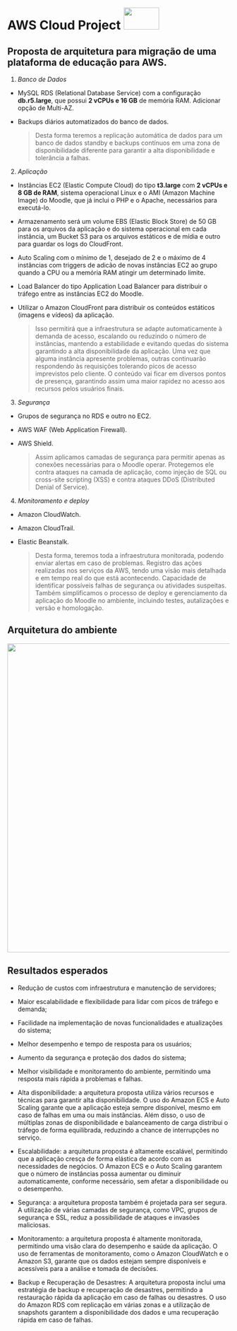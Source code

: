 # AWS Cloud Project <image src="https://user-images.githubusercontent.com/12403699/234434276-e7cdcab8-c594-47a6-8862-7645e5740a2c.png" width="80" height="50">  
  
## Proposta de arquitetura para migração de uma plataforma de educação para AWS.
  
1. *Banco de Dados*
  
- MySQL RDS (Relational Database Service) com a configuração **db.r5.large**, que possui **2 vCPUs e 16 GB** de memória RAM. Adicionar opção de Multi-AZ.
- Backups diários automatizados do banco de dados.
  
  > Desta forma teremos a replicação automática de dados para um banco de dados standby e backups contínuos em uma zona de disponibilidade diferente para garantir a alta disponibilidade e tolerância a falhas.
  
2. *Aplicação*
  
- Instâncias EC2 (Elastic Compute Cloud) do tipo **t3.large** com **2 vCPUs e 8 GB de RAM**, sistema operacional Linux e o AMI (Amazon Machine Image) do Moodle, que já inclui o PHP e o Apache, necessários para executá-lo.
- Armazenamento será um volume EBS (Elastic Block Store) de 50 GB para os arquivos da aplicação e do sistema operacional em cada instância, um Bucket S3 para os arquivos estáticos e de mídia e outro para guardar os logs do CloudFront.
- Auto Scaling com o mínimo de 1, desejado de 2 e o máximo de 4 instâncias com triggers de adicão de novas instâncias EC2 ao grupo quando a CPU ou a memória RAM atingir um determinado limite.
- Load Balancer do tipo Application Load Balancer para distribuir o tráfego entre as instâncias EC2 do Moodle. 
- Utilizar o Amazon CloudFront para distribuir os conteúdos estáticos (imagens e vídeos) da aplicação.
  
  > Isso permitirá que a infraestrutura se adapte automaticamente à demanda de acesso, escalando ou reduzindo o número de instâncias, mantendo a estabilidade e evitando quedas do sistema garantindo a alta disponibilidade da aplicação. Uma vez que alguma instância apresente problemas, outras continuarão respondendo às requisições tolerando picos de acesso imprevistos pelo cliente. O conteúdo vai ficar em diversos pontos de presença, garantindo assim uma maior rapidez no acesso aos recursos pelos usuários finais.
  
3. *Segurança*
  
- Grupos de segurança no RDS e outro no EC2.
- AWS WAF (Web Application Firewall).
- AWS Shield.
  
  >  Assim aplicamos camadas de segurança para permitir apenas as conexões necessárias para o Moodle operar. Protegemos ele contra ataques na camada de aplicação, como injeção de SQL ou cross-site scripting (XSS) e contra ataques DDoS (Distributed Denial of Service).
  
4. *Monitoramento e deploy*
  
- Amazon CloudWatch.
- Amazon CloudTrail.
- Elastic Beanstalk.
  
  > Desta forma, teremos toda a infraestrutura monitorada, podendo enviar alertas em caso de problemas. Registro das ações realizadas nos serviços da AWS, tendo uma visão mais detalhada e em tempo real do que está acontecendo. Capacidade de identificar possíveis falhas de segurança ou atividades suspeitas. Também simplificamos o processo de deploy e gerenciamento da aplicação do Moodle no ambiente, incluindo testes, autalizações e versão e homologação.
  
## Arquitetura do ambiente  
  
<image src="https://github.com/deciocferreira/AWS-Cloud-Project/assets/12403699/79215028-8898-4566-abc9-6d6a6f7de769" width="750" height="700">  
 
## Resultados esperados
  
- Redução de custos com infraestrutura e manutenção de servidores;
  
- Maior escalabilidade e flexibilidade para lidar com picos de tráfego e demanda;
  
- Facilidade na implementação de novas funcionalidades e atualizações do sistema;
  
- Melhor desempenho e tempo de resposta para os usuários;
  
- Aumento da segurança e proteção dos dados do sistema;
  
- Melhor visibilidade e monitoramento do ambiente, permitindo uma resposta mais rápida a problemas e falhas.   
  
- Alta disponibilidade: a arquitetura proposta utiliza vários recursos e técnicas para garantir alta disponibilidade. O uso do Amazon ECS e Auto Scaling garante que a aplicação esteja sempre disponível, mesmo em caso de falhas em uma ou mais instâncias. Além disso, o uso de múltiplas zonas de disponibilidade e balanceamento de carga distribui o tráfego de forma equilibrada, reduzindo a chance de interrupções no serviço.

-  Escalabilidade: a arquitetura proposta é altamente escalável, permitindo que a aplicação cresça de forma elástica de acordo com as necessidades de negócios. O Amazon ECS e o Auto Scaling garantem que o número de instâncias possa aumentar ou diminuir automaticamente, conforme necessário, sem afetar a disponibilidade ou o desempenho.

- Segurança: a arquitetura proposta também é projetada para ser segura. A utilização de várias camadas de segurança, como VPC, grupos de segurança e SSL, reduz a possibilidade de ataques e invasões maliciosas.

- Monitoramento: a arquitetura proposta é altamente monitorada, permitindo uma visão clara do desempenho e saúde da aplicação. O uso de ferramentas de monitoramento, como o Amazon CloudWatch e o Amazon S3, garante que os dados estejam sempre disponíveis e acessíveis para a análise e tomada de decisões.

- Backup e Recuperação de Desastres: A arquitetura proposta inclui uma estratégia de backup e recuperação de desastres, permitindo a restauração rápida da aplicação em caso de falhas ou desastres. O uso do Amazon RDS com replicação em várias zonas e a utilização de snapshots garantem a disponibilidade dos dados e uma recuperação rápida em caso de falhas.
